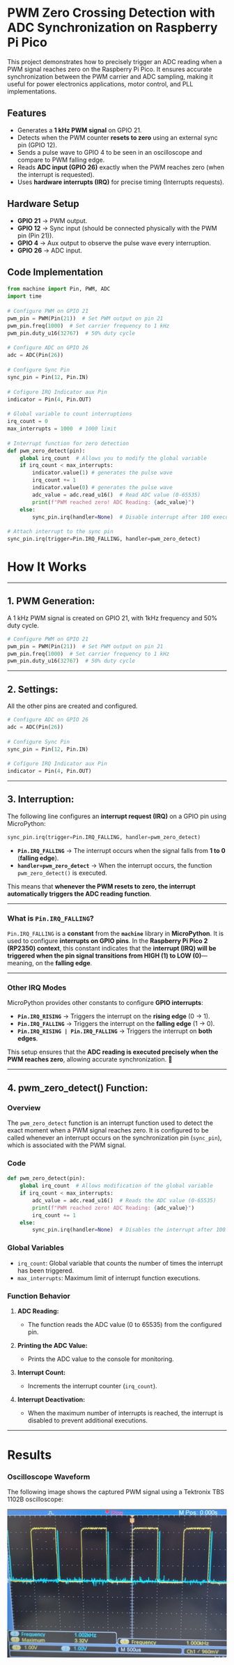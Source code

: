 # PWM Zero Crossing Detection with ADC Synchronization on Raspberry Pi Pico

This project demonstrates how to precisely trigger an ADC reading when a PWM signal reaches zero on the Raspberry Pi Pico. It ensures accurate synchronization between the PWM carrier and ADC sampling, making it useful for power electronics applications, motor control, and PLL implementations.

## Features
- Generates a **1 kHz PWM signal** on GPIO 21.
- Detects when the PWM counter **resets to zero** using an external sync pin (GPIO 12).
- Sends a pulse wave to GPIO 4 to be seen in an oscilloscope and compare to PWM falling edge.
- Reads **ADC input (GPIO 26)** exactly when the PWM reaches zero (when the interrupt is requested).
- Uses **hardware interrupts (IRQ)** for precise timing (Interrupts requests).

## Hardware Setup
- **GPIO 21** → PWM output.
- **GPIO 12** → Sync input (should be connected physically with the PWM pin (Pin 21)).
- **GPIO 4**  → Aux output to observe the pulse wave every interruption.
- **GPIO 26** → ADC input.

## Code Implementation
```python
from machine import Pin, PWM, ADC
import time

# Configure PWM on GPIO 21
pwm_pin = PWM(Pin(21))  # Set PWM output on pin 21
pwm_pin.freq(1000)  # Set carrier frequency to 1 kHz
pwm_pin.duty_u16(32767)  # 50% duty cycle

# Configure ADC on GPIO 26
adc = ADC(Pin(26))

# Configure Sync Pin
sync_pin = Pin(12, Pin.IN)

# Cofigure IRQ Indicator aux Pin
indicator = Pin(4, Pin.OUT)

# Global variable to count interruptions
irq_count = 0
max_interrupts = 1000  # 1000 limit

# Interrupt function for zero detection
def pwm_zero_detect(pin):
    global irq_count  # Allows you to modify the global variable
    if irq_count < max_interrupts:
        indicator.value(1) # generates the pulse wave 
        irq_count += 1
        indicator.value(0) # generates the pulse wave 
        adc_value = adc.read_u16()  # Read ADC value (0-65535)
        print(f"PWM reached zero! ADC Reading: {adc_value}")
    else:
        sync_pin.irq(handler=None)  # Disable interrupt after 100 executions, to preserve CPU.

# Attach interrupt to the sync pin
sync_pin.irq(trigger=Pin.IRQ_FALLING, handler=pwm_zero_detect)
```

# How It Works

---

## 1. **PWM Generation:**
A 1 kHz PWM signal is created on GPIO 21, with 1kHz frequency and 50% duty cycle.
```python
# Configure PWM on GPIO 21
pwm_pin = PWM(Pin(21))  # Set PWM output on pin 21
pwm_pin.freq(1000)  # Set carrier frequency to 1 kHz
pwm_pin.duty_u16(32767)  # 50% duty cycle
```

---

## 2. **Settings:**
All the other pins are created and configured.
```python
# Configure ADC on GPIO 26
adc = ADC(Pin(26))

# Configure Sync Pin
sync_pin = Pin(12, Pin.IN)

# Cofigure IRQ Indicator aux Pin
indicator = Pin(4, Pin.OUT)
```

---

## 3. **Interruption:**
The following line configures an **interrupt request (IRQ)** on a GPIO pin using MicroPython:
```python
sync_pin.irq(trigger=Pin.IRQ_FALLING, handler=pwm_zero_detect)
```
- **`Pin.IRQ_FALLING`** → The interrupt occurs when the signal falls from **1 to 0** (**falling edge**).
- **`handler=pwm_zero_detect`** → When the interrupt occurs, the function `pwm_zero_detect()` is executed.

This means that **whenever the PWM resets to zero, the interrupt automatically triggers the ADC reading function**.

---

### What is `Pin.IRQ_FALLING`?
`Pin.IRQ_FALLING` is a **constant** from the **`machine`** library in **MicroPython**. It is used to configure **interrupts on GPIO pins**.
In the **Raspberry Pi Pico 2 (RP2350) context**, this constant indicates that the **interrupt (IRQ) will be triggered when the pin signal transitions from HIGH (1) to LOW (0)**—meaning, on the **falling edge**.

---

### Other IRQ Modes
MicroPython provides other constants to configure **GPIO interrupts**:
- **`Pin.IRQ_RISING`** → Triggers the interrupt on the **rising edge** (0 → 1).
- **`Pin.IRQ_FALLING`** → Triggers the interrupt on the **falling edge** (1 → 0).
- **`Pin.IRQ_RISING | Pin.IRQ_FALLING`** → Triggers the interrupt on **both edges**.

This setup ensures that the **ADC reading is executed precisely when the PWM reaches zero**, allowing accurate synchronization. 🚀

---

## 4. **pwm_zero_detect() Function:**

### Overview

The `pwm_zero_detect` function is an interrupt function used to detect the exact moment when a PWM signal reaches zero. It is configured to be called whenever an interrupt occurs on the synchronization pin (`sync_pin`), which is associated with the PWM signal.

### Code

```python
def pwm_zero_detect(pin):
    global irq_count  # Allows modification of the global variable
    if irq_count < max_interrupts:
        adc_value = adc.read_u16()  # Reads the ADC value (0-65535)
        print(f"PWM reached zero! ADC Reading: {adc_value}")
        irq_count += 1
    else:
        sync_pin.irq(handler=None)  # Disables the interrupt after 100 executions
```

### Global Variables

- `irq_count`: Global variable that counts the number of times the interrupt has been triggered.
- `max_interrupts`: Maximum limit of interrupt function executions.

### Function Behavior

1. **ADC Reading:**
   - The function reads the ADC value (0 to 65535) from the configured pin.

2. **Printing the ADC Value:**
   - Prints the ADC value to the console for monitoring.

3. **Interrupt Count:**
   - Increments the interrupt counter (`irq_count`).

4. **Interrupt Deactivation:**
   - When the maximum number of interrupts is reached, the interrupt is disabled to prevent additional executions.

---

# Results

### Oscilloscope Waveform

The following image shows the captured PWM signal using a Tektronix TBS 1102B oscilloscope:

![Oscilloscope PWM Signal](Oscilloscope.jpg)






